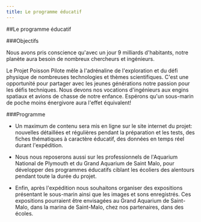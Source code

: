 ```yaml
---
title: Le programme éducatif
---
```


##Le programme éducatif

###Objectifs

Nous avons pris conscience qu\'avec un jour 9 milliards d\'habitants, 
notre planète aura besoin de nombreux chercheurs et ingénieurs.

Le Projet Poisson Pilote mêle à l\'adrénaline de l\'exploration et du défi physique 
de nombreuses technologies et thèmes scientifiques. 
C\'est une opportunité pour partager avec les jeunes générations notre passion pour les défis techniques. 
Nous devons nos vocations d\'ingénieurs aux engins spatiaux et avions de chasse de notre enfance. 
Espérons qu\'un sous-marin de poche moins énergivore aura l\'effet équivalent!

###Programme

- Un maximum de contenu sera mis en ligne sur le site internet du projet: 
nouvelles détaillées et régulières pendant la préparation et les tests, 
des fiches thématiques à caractère éducatif, des données en temps réel durant l\'expédition.

- Nous nous reposerons aussi sur les professionnels de l\'Aquarium National de Plymouth 
et du Grand Aquarium de Saint Malo, pour développer des programmes éducatifs 
ciblant les écoliers des alentours pendant toute la durée du projet.

- Enfin, après l\'expédition nous souhaitons organiser des expositions 
présentant le sous-marin ainsi que les images et sons enregistrés. 
Ces expositions pourraient être envisagées au Grand Aquarium de Saint-Malo, 
dans la marina de Saint-Malo, chez nos partenaires, dans des écoles.

